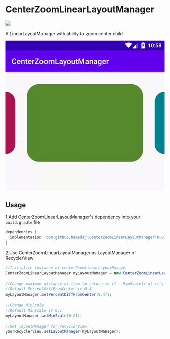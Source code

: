 # CenterZoomLinearLayoutManager
[![](https://jitpack.io/v/hamedsj/CenterZoomLinearLayoutManager.svg)](https://jitpack.io/#hamedsj/CenterZoomLinearLayoutManager)

A LinearLayoutManager with ability to zoom center child

![](screencast.gif)

## Usage
1.Add CenterZoomLinearLayoutManager's dependency into your `build.gradle` file
```gradle
dependencies {
  implementation 'com.github.hamedsj:CenterZoomLinearLayoutManager:0.0.1'
}
```

2.Use CenterZoomLinearLayoutManager as LayoutManager of RecyclerView
```java
//Initialize instance of centerZoomLinearLayoutManager
CenterZoomLinearLayoutManager myLayoutManager = new CenterZoomLinearLayoutManager(getApplicationContext())

//Change maximum distance of item to return to (1 - MinScale)x of it's size by percentage of width/height of recyclerView
//Default PercentDiffFromCenter is 0.8
myLayoutManager.setPercentDiffFromCenter(0.4f);

//Change MinScale
//Default MinScale is 0.1
myLayoutManager.setMinScale(0.2f);

//Set layoutManager for recyclerView
yourRecyclerView.setLayoutManager(myLayoutManager);
```

